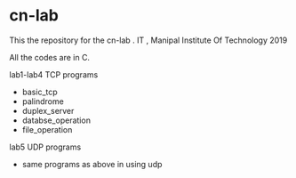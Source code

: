 # cn-lab

This the repository for the cn-lab .
IT , Manipal Institute Of Technology
2019

All the codes are in C.

lab1-lab4 TCP programs
* basic_tcp
* palindrome
* duplex_server
* databse_operation
* file_operation

lab5 UDP programs
 * same programs as above in using udp

